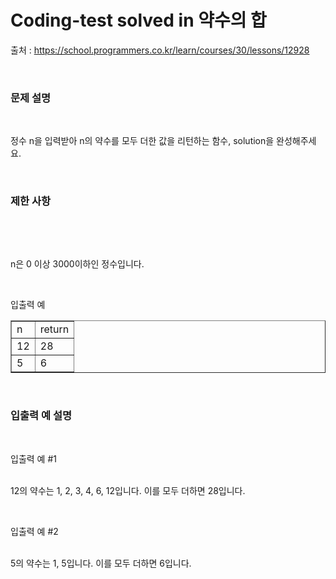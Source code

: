 # Coding-test solved in 약수의 합

출처 : https://school.programmers.co.kr/learn/courses/30/lessons/12928
<p data-ke-size="size18">&nbsp;</p>
<h3 id="%EB%AC%B-%EC%A-%-C%--%EC%--%A-%EB%AA%--" data-ke-size="size23"><b>문제 설명</b></h3>
<p data-ke-size="size18">&nbsp;</p>
<p data-ke-size="size16">정수 n을 입력받아 n의 약수를 모두 더한 값을 리턴하는 함수, solution을 완성해주세요.</p>
<p data-ke-size="size16">&nbsp;</p>
<h3 id="%EB%AC%B-%EC%A-%-C%--%EC%--%A-%EB%AA%--" data-ke-size="size23"><b>제한 사항</b></h3>
<p data-ke-size="size18">&nbsp;</p>
<p data-ke-size="size18">&nbsp;</p>
<p data-ke-size="size16">n은 0 이상 3000이하인 정수입니다.</p>
<p data-ke-size="size16">&nbsp;</p>
<p data-ke-size="size18">입출력 예</p>
<table style="border-collapse: collapse; width: 100%;" border="1" data-ke-align="alignLeft" data-ke-style="style12">
<tbody>
<tr>
<td>n</td>
<td>return</td>
</tr>
<tr>
<td>12</td>
<td>28</td>
</tr>
<tr>
<td>5</td>
<td>6</td>
</tr>
</tbody>
</table>
<p data-ke-size="size18">&nbsp;</p>
<h3 id="%EB%AC%B-%EC%A-%-C%--%EC%--%A-%EB%AA%--" data-ke-size="size23"><b>입출력 예 설명</b></h3>
<p data-ke-size="size18">&nbsp;</p>
<p data-ke-size="size16">입출력 예 #1</p>
<p data-ke-size="size16"><br />12의 약수는 1, 2, 3, 4, 6, 12입니다. 이를 모두 더하면 28입니다.</p>
<p data-ke-size="size16">&nbsp;</p>
<p data-ke-size="size16">입출력 예 #2</p>
<p data-ke-size="size16"><br />5의 약수는 1, 5입니다. 이를 모두 더하면 6입니다.</p>
<p data-ke-size="size16">&nbsp;</p>
<p data-ke-size="size16">&nbsp;</p>
<p data-ke-size="size16">&nbsp;</p>
<p data-ke-size="size16">&nbsp;</p>
